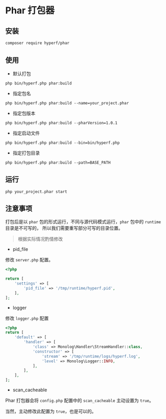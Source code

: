 # Phar 打包器

## 安装

```bash
composer require hyperf/phar
```

## 使用

- 默认打包

```shell
php bin/hyperf.php phar:build
```

- 指定包名

```shell
php bin/hyperf.php phar:build --name=your_project.phar
```

- 指定包版本

```shell
php bin/hyperf.php phar:build --pharVersion=1.0.1
```

- 指定启动文件

```shell
php bin/hyperf.php phar:build --bin=bin/hyperf.php
```

- 指定打包目录

```shell
php bin/hyperf.php phar:build --path=BASE_PATH
```

## 运行

```shell
php your_project.phar start
```

## 注意事项

打包后是以 `phar` 包的形式运行，不同与源代码模式运行，`phar` 包中的 `runtime` 目录是不可写的，
所以我们需要重写部分可写的目录位置。

> 根据实际情况酌情修改

- pid_file

修改 `server.php` 配置。

```php
<?php

return [
    'settings' => [
        'pid_file' => '/tmp/runtime/hyperf.pid',
    ],
];
```

- logger

修改 `logger.php` 配置

```php
<?php
return [
    'default' => [
        'handler' => [
            'class' => Monolog\Handler\StreamHandler::class,
            'constructor' => [
                'stream' => '/tmp/runtime/logs/hyperf.log',
                'level' => Monolog\Logger::INFO,
            ],
        ],
    ],
];
```

- scan_cacheable

Phar 打包器会将 `config.php` 配置中的 `scan_cacheable` 主动设置为 `true`。

当然，主动修改此配置为 `true`，也是可以的。
